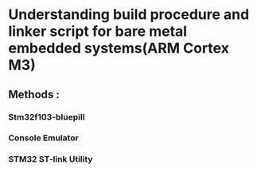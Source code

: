 # Understanding build procedure and linker script for bare metal embedded systems(ARM Cortex M3)

## Methods :

### Stm32f103-bluepill

### Console Emulator

### STM32 ST-link Utility

 
